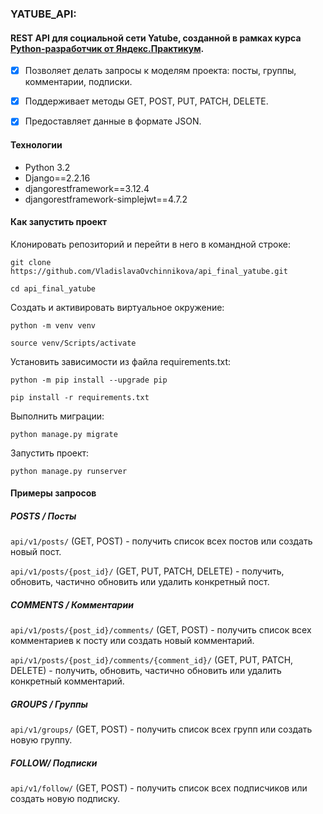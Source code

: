 ### YATUBE_API:
#### REST API для социальной сети Yatube, созданной в рамках курса [Python-разработчик от Яндекс.Практикум](https://practicum.yandex.ru/backend-developer/).

- [x] Позволяет делать запросы к моделям проекта: посты, группы, комментарии, подписки.

- [x] Поддерживает методы GET, POST, PUT, PATCH, DELETE.

- [x] Предоставляет данные в формате JSON.

#### Технологии
- Python 3.2
- Django==2.2.16
- djangorestframework==3.12.4
- djangorestframework-simplejwt==4.7.2

#### Как запустить проект
Клонировать репозиторий и перейти в него в командной строке:

```git clone https://github.com/VladislavaOvchinnikova/api_final_yatube.git```

```cd api_final_yatube```

Cоздать и активировать виртуальное окружение:

```python -m venv venv```

```source venv/Scripts/activate```

Установить зависимости из файла requirements.txt:

```python -m pip install --upgrade pip```

```pip install -r requirements.txt```

Выполнить миграции:

```python manage.py migrate```

Запустить проект:

```python manage.py runserver```

#### Примеры запросов

##### POSTS / Посты

```api/v1/posts/``` (GET, POST) - получить список всех постов или создать новый пост.

```api/v1/posts/{post_id}/``` (GET, PUT, PATCH, DELETE) - получить, обновить, частично обновить или удалить конкретный пост.

##### COMMENTS / Комментарии

```api/v1/posts/{post_id}/comments/``` (GET, POST) - получить список всех комментариев к посту или создать новый комментарий.

```api/v1/posts/{post_id}/comments/{comment_id}/``` (GET, PUT, PATCH, DELETE) - получить, обновить, частично обновить или удалить конкретный комментарий.

##### GROUPS / Группы

```api/v1/groups/``` (GET, POST) - получить список всех групп или создать новую группу.

##### FOLLOW/ Подписки

```api/v1/follow/``` (GET, POST) - получить список всех подписчиков или создать новую подписку.